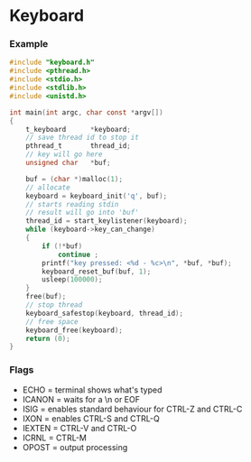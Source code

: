 # Keyboard

### Example

```c
#include "keyboard.h"
#include <pthread.h>
#include <stdio.h>
#include <stdlib.h>
#include <unistd.h>

int	main(int argc, char const *argv[])
{
	t_keyboard		*keyboard;
	// save thread id to stop it
	pthread_t		thread_id;
	// key will go here
	unsigned char	*buf;

	buf = (char *)malloc(1);
	// allocate
	keyboard = keyboard_init('q', buf);
	// starts reading stdin
	// result will go into 'buf'
	thread_id = start_keylistener(keyboard);
	while (keyboard->key_can_change)
	{
		if (!*buf)
			continue ;
		printf("key pressed: <%d - %c>\n", *buf, *buf);
		keyboard_reset_buf(buf, 1);
		usleep(100000);
	}
	free(buf);
	// stop thread
	keyboard_safestop(keyboard, thread_id);
	// free space
	keyboard_free(keyboard);
	return (0);
}

```

### Flags

- ECHO = terminal shows what's typed
- ICANON = waits for a \n or EOF
- ISIG = enables standard behaviour for CTRL-Z and CTRL-C
- IXON = enables CTRL-S and CTRL-Q
- IEXTEN = CTRL-V and CTRL-O
- ICRNL = CTRL-M
- OPOST = output processing